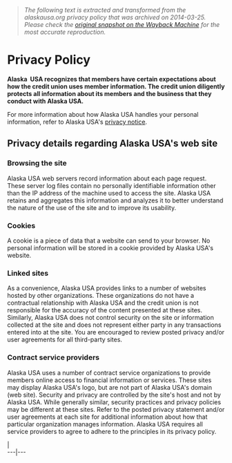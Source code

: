 > *The following text is extracted and transformed from the alaskausa.org privacy policy that was archived on 2014-03-25. Please check the [original snapshot on the Wayback Machine](https://web.archive.org/web/20140325041756id_/https%3A//www.alaskausa.org/service/security/privacy.asp%3Ft%3Df) for the most accurate reproduction.*

# Privacy Policy

**Alaska  USA recognizes that members have certain expectations about how the credit union uses member information. The credit union diligently protects all information about its members and the business that they conduct with Alaska USA.**

For more information about how Alaska USA handles your personal information, refer to Alaska USA's [privacy notice](https://web.archive.org/web/20140325041756id_/https%3A//www.alaskausa.org/service/security/privacynotice.asp). 

## Privacy details regarding Alaska USA's web site

### Browsing the site

Alaska USA web servers record information about each page request. These server log files contain no personally identifiable information other than the IP address of the machine used to access the site. Alaska USA retains and aggregates this information and analyzes it to better understand the nature of the use of the site and to improve its usability. 

### Cookies

A cookie is a piece of data that a website can send to your browser. No personal information will be stored in a cookie provided by Alaska USA's website. 

### Linked sites

As a convenience, Alaska USA provides links to a number of websites hosted by other organizations. These organizations do not have a contractual relationship with Alaska USA and the credit union is not responsible for the accuracy of the content presented at these sites. Similarly, Alaska USA does not control security on the site or information collected at the site and does not represent either party in any transactions entered into at the site. You are encouraged to review posted privacy and/or user agreements for all third-party sites.

### Contract service providers

Alaska USA uses a number of contract service organizations to provide members online access to financial information or services. These sites may display Alaska USA's logo, but are not part of Alaska USA's domain (web site). Security and privacy are controlled by the site's host and not by Alaska USA. While generally similar, security practices and privacy policies may be different at these sites. Refer to the posted privacy statement and/or user agreements at each site for additional information about how that particular organization manages information. Alaska USA requires all service providers to agree to adhere to the principles in its privacy policy.

|   
---|---

